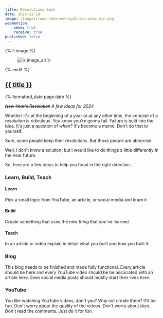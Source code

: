 ```yaml
---
title: Resolutions Suck
date: 2023-12-19
image: /images/road-into-metropolitan-area-min.png
webmention:
    send: true
    receive: true
published: false
---
```

{% if image %}
    <figure class="post__image">
        <img src="{{ image }}" alt="{{ image_alt }}">
    </figure>
{% endif %}

<h2 class="post__title"><a href="{{ page.url }}">{{ title }}</a></h2>
<div class="post__date">{% formatted_date page.date %}</div>

_~~New Year's Resolution~~ A few ideas for 2024_

Whether it's at the beginning of a year or at any other time, the concept of a _resolution_ is ridiculous. You know you're gonna fail. Failure is built into the idea. It's just a question of _when?_ It's become a meme. Don't do that to yourself.

Sure, some people keep their resolutions. But those people are abnormal.

Well, I don't know a solution, but I would like to do things a little differently in the near future.

So, here are a few ideas to help you head in the right direction...

### Learn, Build, Teach
#### Learn
Pick a small topic from YouTube, an article, or social media and learn it.

#### Build
Create something that uses the new _thing_ that you've learned.

#### Teach
In an article or video explain in detail what you built and how you built it.

### Blog
This blog needs to be finished and made fully functional. Every article should be here and every YouTube video should be be associated with an article here. Even social media posts should mostly start their lives here.

### YouTube
You like watching YouTube videos, don't you? Why not create them? It'll be fun. Don't worry about the quality of the videos. Don't worry about _likes_. Don't read the comments. Just do it for fun.